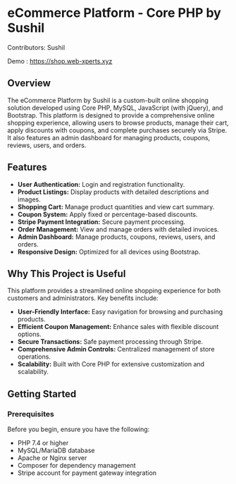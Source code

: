 # eCommerce Platform - Core PHP by Sushil

Contributors: Sushil 

Demo : https://shop.web-xperts.xyz

## Overview

The eCommerce Platform by Sushil is a custom-built online shopping solution developed using Core PHP, MySQL, JavaScript (with jQuery), and Bootstrap. This platform is designed to provide a comprehensive online shopping experience, allowing users to browse products, manage their cart, apply discounts with coupons, and complete purchases securely via Stripe. It also features an admin dashboard for managing products, coupons, reviews, users, and orders.

## Features

- **User Authentication:** Login and registration functionality.
- **Product Listings:** Display products with detailed descriptions and images.
- **Shopping Cart:** Manage product quantities and view cart summary.
- **Coupon System:** Apply fixed or percentage-based discounts.
- **Stripe Payment Integration:** Secure payment processing.
- **Order Management:** View and manage orders with detailed invoices.
- **Admin Dashboard:** Manage products, coupons, reviews, users, and orders.
- **Responsive Design:** Optimized for all devices using Bootstrap.

## Why This Project is Useful

This platform provides a streamlined online shopping experience for both customers and administrators. Key benefits include:

- **User-Friendly Interface:** Easy navigation for browsing and purchasing products.
- **Efficient Coupon Management:** Enhance sales with flexible discount options.
- **Secure Transactions:** Safe payment processing through Stripe.
- **Comprehensive Admin Controls:** Centralized management of store operations.
- **Scalability:** Built with Core PHP for extensive customization and scalability.

## Getting Started

### Prerequisites

Before you begin, ensure you have the following:

- PHP 7.4 or higher
- MySQL/MariaDB database
- Apache or Nginx server
- Composer for dependency management
- Stripe account for payment gateway integration